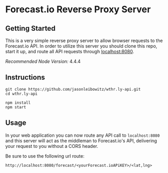 # Forecast.io Reverse Proxy Server

## Getting Started

This is a very simple reverse proxy server to allow browser requests to the Forecast.io API. In order to utilize this server you should clone this repo, start it up, and route all API requests through [localhost:8080](http://localhost:8080).

*Recommended Node Version:* 4.4.4 

## Instructions

```
git clone https://github.com/jasonleibowitz/wthr.ly-api.git
cd wthr.ly-api

npm install
npm start
```

## Usage

In your web application you can now route any API call to `localhost:8080` and this server will act as the middleman to Forecast.io's API, delivering your request to you without a CORS header.

Be sure to use the following url route:

```
http://localhost:8080/forecast/<yourForecast.ioAPiKEY>/<lat,lng>
```
